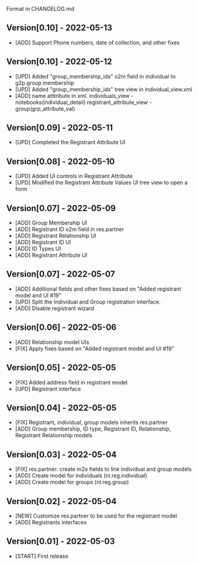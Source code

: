 Format in CHANGELOG.md

## Version[0.10] - 2022-05-13
- [ADD] Support Phone numbers, date of collection, and other fixes 

## Version[0.10] - 2022-05-12

- [UPD] Added "group_membership_ids" o2m field in individual to g2p.group.membership
- [UPD] Added "group_membership_ids" tree view in individual_view.xml
- [ADD] name atttribute in xml. individuals_view - notebooks(individual_detail) registrant_attribute_view - group(grp_attribute_val)

## Version[0.09] - 2022-05-11

- [UPD] Completed the Registrant Attribute UI

## Version[0.08] - 2022-05-10

- [UPD] Added UI controls in Registrant Attribute
- [UPD] Modified the Registrant Attribute Values UI tree view to open a form

## Version[0.07] - 2022-05-09

- [ADD] Group Membership UI
- [ADD] Registrant ID o2m field in res.partner
- [ADD] Registrant Relationship UI
- [ADD] Registrant ID UI
- [ADD] ID Types UI
- [ADD] Registrant Attribute UI

## Version[0.07] - 2022-05-07

- [ADD] Additional fields and other fixes based on "Added registrant model and UI #19"
- [UPD] Split the Individual and Group registration interface.
- [ADD] Disable registrant wizard

## Version[0.06] - 2022-05-06

- [ADD] Relationship model UIs
- [FIX] Apply fixes based on "Added registrant model and UI #19"

## Version[0.05] - 2022-05-05

- [FIX] Added address field in registrant model
- [UPD] Registrant interface

## Version[0.04] - 2022-05-05

- [FIX] Registrant, individual, group models inherits res.partner
- [ADD] Group membership, ID type, Registrant ID, Relationship, Registrant Relationship models

## Version[0.03] - 2022-05-04

- [FIX] res.partner: create m2o fields to link individual and group models
- [ADD] Create model for individuals (nl.reg.individual)
- [ADD] Create model for groups (nl.reg.group)

## Version[0.02] - 2022-05-04

- [NEW] Customize res.partner to be used for the registrant model
- [ADD] Registrants interfaces

## Version[0.01] - 2022-05-03

- [START] First release
